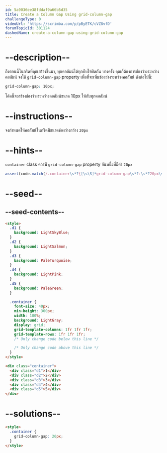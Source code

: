 ```yaml
---
id: 5a9036ee38fddaf9a66b5d35
title: Create a Column Gap Using grid-column-gap
challengeType: 0
videoUrl: 'https://scrimba.com/p/pByETK/cVZ8vfD'
forumTopicId: 301124
dashedName: create-a-column-gap-using-grid-column-gap
---
```


# --description--

ถึงตอนนี้ในกริดที่คุณสร้างขึ้นมา, ทุกคอลัมน์ได้ทุกบีบให้ชิดกัน
บางครั้ง คุณก็ต้องการช่องว่างระหว่างคอลัมน์
จงใช้ `grid-column-gap` property เพื่อที่จะเพิ่มช่องว่างระหว่างคอลัมน์ ดังต่อไปนี้:

```css
grid-column-gap: 10px;
```

โค้ดนี้จะสร้างช่องว่างระหว่างคอลัมน์ขนาด 10px ให้กับทุกคอลัมน์

# --instructions--

จงกำหนดให้คอลัมน์ในกริดมีขนาดช่องว่างกว้าง `20px`

# --hints--

`container` class ควรมี `grid-column-gap` property อันหนึ่งที่มีค่า `20px`

```js
assert(code.match(/.container\s*?{[\s\S]*grid-column-gap\s*?:\s*?20px\s*?;[\s\S]*}/gi));
```

# --seed--

## --seed-contents--

```html
<style>
  .d1 {
    background: LightSkyBlue;
  }
  .d2 {
    background: LightSalmon;
  }
  .d3 {
    background: PaleTurquoise;
  }
  .d4 {
    background: LightPink;
  }
  .d5 {
    background: PaleGreen;
  }

  .container {
    font-size: 40px;
    min-height: 300px;
    width: 100%;
    background: LightGray;
    display: grid;
    grid-template-columns: 1fr 1fr 1fr;
    grid-template-rows: 1fr 1fr 1fr;
    /* Only change code below this line */

    /* Only change code above this line */
  }
</style>

<div class="container">
  <div class="d1">1</div>
  <div class="d2">2</div>
  <div class="d3">3</div>
  <div class="d4">4</div>
  <div class="d5">5</div>
</div>
```

# --solutions--

```html
<style>
  .container {
    grid-column-gap: 20px;
  }
</style>
```
